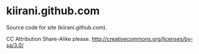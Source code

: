 kiirani.github.com
==================

Source code for site (kiirani.github.com). 

CC Attribution Share-Alike please. 
http://creativecommons.org/licenses/by-sa/3.0/
